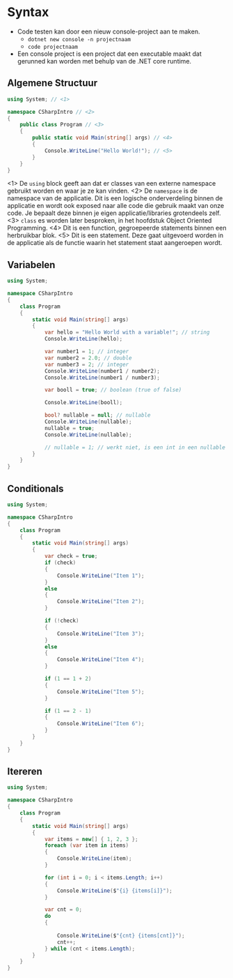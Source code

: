 # Syntax
* Code testen kan door een nieuw console-project aan te maken. 
    - `dotnet new console -n projectnaam`
    - `code projectnaam`
* Een console project is een project dat een executable maakt dat gerunned kan worden met behulp van de .NET core runtime.

## Algemene Structuur
```csharp
using System; // <1> 

namespace CSharpIntro // <2>
{
    public class Program // <3>
    {
        public static void Main(string[] args) // <4>
        {
            Console.WriteLine("Hello World!"); // <5>
        }
    }
}
```
<1> De `using` block geeft aan dat er classes van een externe namespace gebruikt worden en waar je ze kan vinden.
<2> De `namespace` is de namespace van de applicatie. Dit is een logische onderverdeling binnen de applicatie en wordt ook exposed naar alle code die gebruik maakt van onze code. Je bepaalt deze binnen je eigen applicatie/libraries grotendeels zelf.
<3> `class` es worden later besproken, in het hoofdstuk Object Oriented Programming. 
<4> Dit is een function, gegroepeerde statements binnen een herbruikbar blok. 
<5> Dit is een statement. Deze gaat uitgevoerd worden in de applicatie als de functie waarin het statement staat aangeroepen wordt.

## Variabelen
```csharp
using System;

namespace CSharpIntro
{
    class Program
    {
        static void Main(string[] args)
        {
            var hello = "Hello World with a variable!"; // string
            Console.WriteLine(hello);

            var number1 = 1; // integer 
            var number2 = 2.0; // double
            var number3 = 2; // integer
            Console.WriteLine(number1 / number2);
            Console.WriteLine(number1 / number3);

            var booll = true; // boolean (true of false)

            Console.WriteLine(booll);

            bool? nullable = null; // nullable
            Console.WriteLine(nullable);
            nullable = true;
            Console.WriteLine(nullable);

            // nullable = 1; // werkt niet, is een int in een nullable bool!
        }
    }
}
```
 
## Conditionals
```csharp
using System;

namespace CSharpIntro
{
    class Program
    {
        static void Main(string[] args)
        {
            var check = true;
            if (check)
            {
                Console.WriteLine("Item 1");
            }
            else
            {
                Console.WriteLine("Item 2");
            }

            if (!check)
            {
                Console.WriteLine("Item 3");
            }
            else
            {
                Console.WriteLine("Item 4");
            }

            if (1 == 1 + 2)
            {
                Console.WriteLine("Item 5");
            }

            if (1 == 2 - 1)
            {
                Console.WriteLine("Item 6");
            }
        }
    }
}
```

## Itereren
```csharp
using System;

namespace CSharpIntro
{
    class Program
    {
        static void Main(string[] args)
        {
            var items = new[] { 1, 2, 3 };
            foreach (var item in items)
            {
                Console.WriteLine(item);
            }

            for (int i = 0; i < items.Length; i++)
            {
                Console.WriteLine($"{i} {items[i]}");
            }

            var cnt = 0;
            do
            {
            
                Console.WriteLine($"{cnt} {items[cnt]}");
                cnt++;
            } while (cnt < items.Length);
        }
    }
}
```